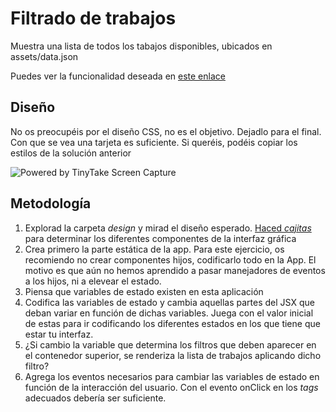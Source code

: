 # Filtrado de trabajos

Muestra una lista de todos los tabajos disponibles, ubicados en assets/data.json

Puedes ver la funcionalidad deseada en [este enlace](https://fem-job-filtering.vercel.app/)

## Diseño

No os preocupéis por el diseño CSS, no es el objetivo. Dejadlo para el final. Con que se vea una tarjeta es suficiente. Si queréis, podéis copiar los estilos de la solución anterior

<img src="https://oscarm.tinytake.com/media/14b3f20?filename=1688711415692_TinyTake07-07-2023-08-29-45_638243082150387968.png&sub_type=thumbnail_preview&type=attachment&width=1200&height=576" title="Powered by TinyTake Screen Capture"/>

## Metodología

1. Explorad la carpeta _design_ y mirad el diseño esperado. [Haced _cajitas_](https://raw.githubusercontent.com/breatheco-de/exercise-landing-page-javascript/master/strategy.png) para determinar los diferentes componentes de la interfaz gráfica
2. Crea primero la parte estática de la app. Para este ejercicio, os recomiendo no crear componentes hijos, codificarlo todo en la App. El motivo es que aún no hemos aprendido a pasar manejadores de eventos a los hijos, ni a elevear el estado.
3. Piensa que variables de estado existen en esta aplicación
4. Codifica las variables de estado y cambia aquellas partes del JSX que deban variar en función de dichas variables. Juega con el valor inicial de estas para ir codificando los diferentes estados en los que tiene que estar tu interfaz.
5. ¿Si cambio la variable que determina los filtros que deben aparecer en el contenedor superior, se renderiza la lista de trabajos aplicando dicho filtro?
6. Agrega los eventos necesarios para cambiar las variables de estado en función de la interacción del usuario. Con el evento onClick en los _tags_ adecuados debería ser suficiente.
